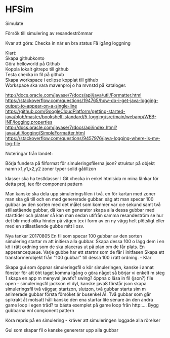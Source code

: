 # HFSim
Simulate

Försök till simulering av resandeströmmar

Kvar att göra:
Checka in när en bra status
Få igång loggning

Klart:
<br>Skapa githubkonto
<br>Göra helloworld på Github
<br>Koppla lokalt gitrepo till github
<br>Testa checka in fil på github 
<br>Skapa workspace i eclipse kopplat till github
<br>Workspace ska vara mavenproj o ha mvnstd på kataloger. 




http://docs.oracle.com/javase/7/docs/api/java/util/Formatter.html
https://stackoverflow.com/questions/194765/how-do-i-get-java-logging-output-to-appear-on-a-single-line
https://github.com/GoogleCloudPlatform/getting-started-java/blob/master/bookshelf-standard/5-logging/src/main/webapp/WEB-INF/logging.properties
http://docs.oracle.com/javase/7/docs/api/index.html?java/util/logging/SimpleFormatter.html
https://stackoverflow.com/questions/9457976/java-logging-where-is-my-log-file


Noteringar från landet:

Börja fundera på filformat för simuleringsfilerna
	json?
	struktur på objekt
		namn
		x1,y1,x2,y2
		zoner
		typer
			solid
			gåtillzon

klasser ska ha testklasser
I Git checka in enkel htmlsida m mina länkar för detta proj, tex för component pattern


Man kanske ska dela upp simuleringsfilen i två. en för kartan med zoner man ska gå till och en med
genererade gubbar.
säg att man specar 100 gubbar av den sorten med det målet som kommer var x:e sekund samt två stillastående
gubbar, då kan en generator skapa alla dessa gubbar med starttider och platser så kan man sedan utifrån 
samma resandeström se hur det blir med olika hinder på vägen tex i form av en ny vägg helt plötsligt
eller med en stillastående gubbe mitt i osv.

Nya tankar 20170805
En fil som specar 100 gubbar av den sorten
simulering startar m att initiera alla gubbar. Skapa dessa 100 o lägg dem i en kö i rätt ordning som de ska 
placeras ut på plan om de får plats. En apperancequeue. Varje gubbe har ett startnr som de får i initfasen
Skapa ett transformerobjekt från "100 gubbar" till dessa 100 i rätt ordning. - Klar

Skapa gui som öppnar simuleringsfil o kör simuleringen, kanske i annat fönster
	för att öht taget komma igång o göra något så börjar vi enkelt m steg 1
	skapa en app m menyval
		javafx? swing?
	öppna o läsa in fil (json?)
		file open - simuleringsfil
		jackson el dyl, kanske java8 förstår json
	skapa simuleringsfil
		två väggar, startzon, slutzon, två gubbar
	starta sim m animerade gubbar
		första försöket är busenkel AI. Två gubbar som går spikrakt åt motsatt håll
			kanske den ena startar lite senare än den andra
		game loop i egen tråd?
			ta bästa exemplet på game loop från http:....
		Bygg gubbarna enl component pattern


Köra repris på en simulering - kräver att simuleringen loggade alla rörelser

Gui som skapar fil o kanske genererar upp alla gubbar
